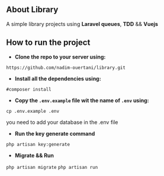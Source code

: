## About Library

A simple library projects using **Laravel queues**, **TDD** && **Vuejs**

## How to run the project

- **Clone the repo to your server using:**

`https://github.com/nadim-ouertani/library.git`

- **Install all the dependencies using:**

`#composer install`

- **Copy the `.env.example` file wit the name of `.env` using:**

`cp .env.example .env`

you need to add your database in the .env file

- **Run the key generate command**

`php artisan key:generate`

- **Migrate && Run**

`php artisan migrate`
`php artisan run`


